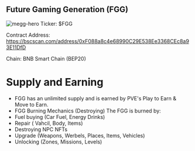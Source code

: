 ## Future Gaming Generation (FGG) 

![megg-hero](https://user-images.githubusercontent.com/98596722/176264338-904d81e3-6bbe-4809-bbd0-e8f8e74def4d.png)
Ticker: $FGG

Contract Address: https://bscscan.com/address/0xF088a8c4e68990C29E538Ee3368CEc8a93E11DfD

Chain: BNB Smart Chain (BEP20)

# Supply and Earning
- FGG has an unlimited supply and is earned by PVE's Play to Earn & Move to Earn.
- FGG Burning Mechanics (Destroying)
The FGG is burned by:
- Fuel buying (Car Fuel, Energy Drinks)
- Repair ( Vahcil, Body, Items)
- Destroying NPC NFTs 
- Upgrade (Weapons, Werbels, Places, Items, Vehicles)
- Unlocking  (Zones, Missions, Levels)
